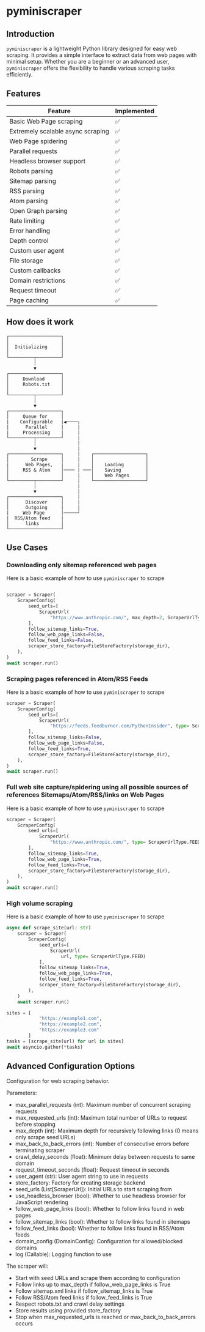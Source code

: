 # pyminiscraper

## Introduction

`pyminiscraper` is a lightweight Python library designed for easy web scraping. It provides a simple interface to extract data from web pages with minimal setup. Whether you are a beginner or an advanced user, `pyminiscraper` offers the flexibility to handle various scraping tasks efficiently.

## Features

| Feature | Implemented |
|---------|------------|
| Basic Web Page scraping | ✅ |
| Extremely scalable async scraping | ✅ |
| Web Page spidering | ✅ |
| Parallel requests | ✅ |
| Headless browser support | ✅ |
| Robots parsing | ✅ |
| Sitemap parsing | ✅ |
| RSS parsing | ✅ |
| Atom parsing | ✅ |
| Open Graph parsing | ✅ |
| Rate limiting | ✅ |
| Error handling | ✅ |
| Depth control | ✅ |
| Custom user agent | ✅ |
| File storage | ✅ |
| Custom callbacks | ✅ |
| Domain restrictions | ✅ |
| Request timeout | ✅ |
| Page caching | ✅ |

## How does it work

```
┌───────────────────┐
│                   │
│  Initializing     │
│                   │
└─────────┬─────────┘
          │
          ▼
┌───────────────────┐
│     Download      │
│     Robots.txt    │
│                   │
└─────────┬─────────┘
          │
          ▼
┌───────────────────┐
│     Queue for     │
|    Configurable   |◀────┐
|      Parallel     |     |
|     Processing    |     |
└─────────┬─────────┘     |
          │               |
          ▼               |
┌───────────────────┐     |    ┌───────────────────┐
│        Scrape     │     |    │                   │
|      Web Pages,   |     |    │    Loading        │
│     RSS & Atom    │──── | ───│    Saving         │
│                   │     |    │    Web Pages      │    
└─────────┬─────────┘     |    └───────────────────┘ 
          │               |
          ▼               |
┌───────────────────┐     |
│      Discover     │     |   
│      Outgoing     |     |
|     Web Page      │─────┘
|  RSS/Atom feed    |
│      links        │
└───────────────────┘
```

## Use Cases

### Downloading only sitemap referenced web pages

Here is a basic example of how to use `pyminiscraper` to scrape 

```python

scraper = Scraper(
    ScraperConfig(
        seed_urls=[
            ScraperUrl(
                "https://www.anthropic.com/", max_depth=2, ScraperUrlType.HTML)
        ],
        follow_sitemap_links=True,
        follow_web_page_links=False,
        follow_feed_links=False,
        scraper_store_factory=FileStoreFactory(storage_dir),
    ),
)
await scraper.run()

```

### Scraping pages referenced in Atom/RSS Feeds

Here is a basic example of how to use `pyminiscraper` to scrape 

```python
scraper = Scraper(
    ScraperConfig(
        seed_urls=[
            ScraperUrl(
                "https://feeds.feedburner.com/PythonInsider", type= ScraperUrlType.FEED)
        ],
        follow_sitemap_links=False,
        follow_web_page_links=False,
        follow_feed_links=True,
        scraper_store_factory=FileStoreFactory(storage_dir),
    ),
)
await scraper.run()
```

### Full web site capture/spidering using all possible sources of references Sitemaps/Atom/RSS/links on Web Pages

Here is a basic example of how to use `pyminiscraper` to scrape 

```python
scraper = Scraper(
    ScraperConfig(
        seed_urls=[
            ScraperUrl(
                "https://www.anthropic.com/", type= ScraperUrlType.FEED)
        ],
        follow_sitemap_links=True,
        follow_web_page_links=True,
        follow_feed_links=True,
        scraper_store_factory=FileStoreFactory(storage_dir),
    ),
)
await scraper.run()
```

### High volume scraping

Here is a basic example of how to use `pyminiscraper` to scrape 

```python
async def scrape_site(url: str)
    scraper = Scraper(
        ScraperConfig(
            seed_urls=[
                ScraperUrl(
                    url, type= ScraperUrlType.FEED)
            ],
            follow_sitemap_links=True,
            follow_web_page_links=True,
            follow_feed_links=True,
            scraper_store_factory=FileStoreFactory(storage_dir),
        ),
    )
    await scraper.run()

sites = [
            "https://example1.com", 
            "https://example2.com", 
            "https://example3.com"
        ]
tasks = [scrape_site(url) for url in sites]
await asyncio.gather(*tasks)
```

## Advanced Configuration Options

Configuration for web scraping behavior.

Parameters:
- max_parallel_requests (int): Maximum number of concurrent scraping requests
- max_requested_urls (int): Maximum total number of URLs to request before stopping
- max_depth (int): Maximum depth for recursively following links (0 means only scrape seed URLs)
- max_back_to_back_errors (int): Number of consecutive errors before terminating scraper
- crawl_delay_seconds (float): Minimum delay between requests to same domain
- request_timeout_seconds (float): Request timeout in seconds
- user_agent (str): User agent string to use in requests
- store_factory: Factory for creating storage backend
- seed_urls (List[ScraperUrl]): Initial URLs to start scraping from
- use_headless_browser (bool): Whether to use headless browser for JavaScript rendering
- follow_web_page_links (bool): Whether to follow links found in web pages
- follow_sitemap_links (bool): Whether to follow links found in sitemaps
- follow_feed_links (bool): Whether to follow links found in RSS/Atom feeds
- domain_config (DomainConfig): Configuration for allowed/blocked domains
- log (Callable): Logging function to use

The scraper will:
- Start with seed URLs and scrape them according to configuration
- Follow links up to max_depth if follow_web_page_links is True
- Follow sitemap.xml links if follow_sitemap_links is True 
- Follow RSS/Atom feed links if follow_feed_links is True
- Respect robots.txt and crawl delay settings
- Store results using provided store_factory
- Stop when max_requested_urls is reached or max_back_to_back_errors occurs
